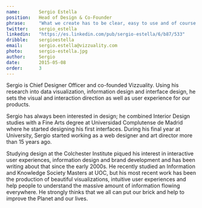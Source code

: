 ```yaml
---
name:       Sergio Estella
position:   Head of Design & Co-Founder
phrase:     "What we create has to be clear, easy to use and of course beautiful!"
twitter:    sergio_estella
linkedin:   "https://es.linkedin.com/pub/sergio-estella/6/b87/533"
dribble:	sergioestella
email:      sergio.estella@vizzuality.com
photo:		sergio-estella.jpg
author:     Sergio
date:       2015-05-08
order: 		3
---
```


 Sergio is Chief Designer Officer and co-founded Vizzuality. Using his research into data visualization, information design and interface design, he sets the visual and interaction direction as well as user experience for our products.

Sergio has always been interested in design; he combined Interior Design studies with a Fine Arts degree at Universidad Complutense de Madrid where he started designing his first interfaces. During his final year at University, Sergio started working as a web designer and art director more than 15 years ago.

Studying design at the Colchester Institute piqued his interest in interactive user experiences, information design and brand development and has been writing about that since the early 2000s. He recently studied an Information and Knowledge Society Masters at UOC, but his most recent work has been the production of beautiful visualizations, intuitive user experiences and help people to understand the massive amount of information flowing everywhere. He strongly thinks that we all can put our brick and help to improve the Planet and our lives.
